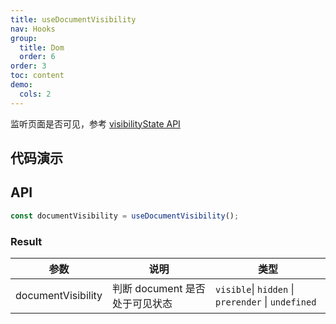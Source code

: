 ```yaml
---
title: useDocumentVisibility
nav: Hooks
group:
  title: Dom
  order: 6
order: 3
toc: content
demo:
  cols: 2
---
```


监听页面是否可见，参考 [visibilityState API](https://developer.mozilla.org/docs/Web/API/Document/visibilityState)

## 代码演示

<code src="./demo/demo1.tsx"></code>

## API

```typescript
const documentVisibility = useDocumentVisibility();
```

### Result

| 参数 | 说明 | 类型 |
| --- | --- | --- |
| documentVisibility | 判断 document 是否处于可见状态 | `visible`\| `hidden` \| `prerender` \| `undefined` |
